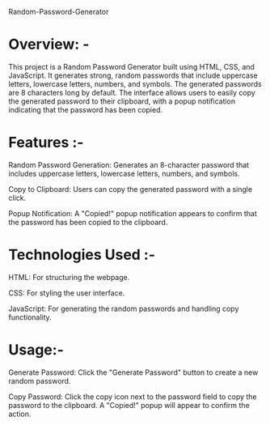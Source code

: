 Random-Password-Generator

# Overview: -
This project is a Random Password Generator built using HTML, CSS, and JavaScript. It generates strong, random passwords that include uppercase letters, lowercase letters, numbers, and symbols. The generated passwords are 8 characters long by default. The interface allows users to easily copy the generated password to their clipboard, with a popup notification indicating that the password has been copied.

# Features :-

Random Password Generation: Generates an 8-character password that includes uppercase letters, lowercase letters, numbers, and symbols.

Copy to Clipboard: Users can copy the generated password with a single click.

Popup Notification: A "Copied!" popup notification appears to confirm that the password has been copied to the clipboard.

# Technologies Used :-

HTML: For structuring the webpage.

CSS: For styling the user interface.

JavaScript: For generating the random passwords and handling copy functionality.

# Usage:-

Generate Password: Click the "Generate Password" button to create a new random password.

Copy Password: Click the copy icon next to the password field to copy the password to the clipboard. A "Copied!" popup will appear to confirm the action.
